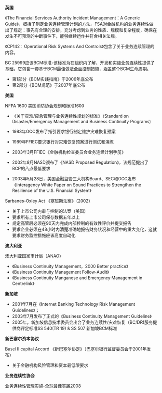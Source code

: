 **英国**

《The Financial Services Authority Incident Management：A Generic Guide》，概括了制定业务连续管理计划的方法。FSA对金融机构的业务连续性做出了规定：事先有合理的安排，充分考虑到业务的性质、规模和复杂程度，确保在发生不可预测的中断事件下，能够继续运作并符合相关法规。

《CP142：Operational Risk Systems And Controls》包含了关于业务连续管理的内容。

BC 25999应该BCM标准-该标准为在组织内了解、开发和实施业务连续性提供了基础，它包含一套基于BCM最佳做法全面控制措施，涵盖整个BCM生命周期。

* 第1部分《BCM实践指南》于2006年底公布
* 第2部分《BCM规范》于2007年底公布

**美国**

NFPA 1600 美国消防协会规划和标准1600

* 《关于灾难/应急管理与业务连续性规划的标准》（Standard on Disaster/Emergency Management and Business Continuity Programs\)

* 1983年OCC发布了指引要求银行制定维护灾难恢复预案

* 1989年FFIEC要求银行对灾难恢复预案进行测试和演练

* 2003年3月FFIEC《金融机构检查委员会业务连续计划手册》

* 2002年8月NASD颁布了《NASD Proposed Regulation》，该规范提出了BCP的八点最低要求
* 2003年5月28日，美国金融监管三大机构Board、SEC和OCC发布《interagency White Paper on Sound Practices to Strengthen the Resilience of the U.S. Financial System》

Sarbanes-Oxley Act 《塞班斯法案》（2002）

* 关于上市公司内审与控制的法案（美国）
* 要求所有上市公司保存数据五年以上
* 规定高管层必须在90天内完成内部控制的有效性评价并提交报告
* 要求企业必须在48小时内清楚准确地报告财务状况和经营中的重大变化，这就要求财务监控措施应该高度自动化

**澳大利亚**

澳大利亚国家审计局（ANAO）

* 《Business Continuity Management，2000 Better practice》
* 《Business Continuity Management Follow-Audit》
* 《Business Continuity Manganese and Emergency Management in Centrelink》

**新加坡**

* 2001年7月在《Internet Banking Technology Risk Management Guidelines》；
* 2003年7月发布了正式的《Business Continuity Management Guideline》
* 2005年，新加坡信息技术委员会出台了业务连续性/灾难恢复（BC/DR\)服务提供商评定标准SS 540\(TR 19\) & SS 507 新加坡BCM标准

**新巴塞尔资本协议**

Basel II capital Accord 《新巴塞尔协定》（巴塞尔银行监督委员会于2001年发布）

* 关于金融机构风险管理和资本最低限要求

**业务连续性协会**

业务连续性管理实施-全球最佳实践2008



